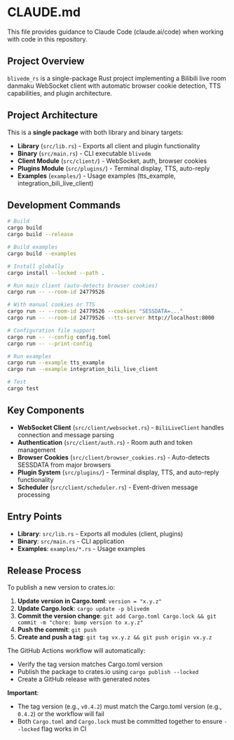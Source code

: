 # CLAUDE.md

This file provides guidance to Claude Code (claude.ai/code) when working with code in this repository.

## Project Overview

`blivedm_rs` is a single-package Rust project implementing a Bilibili live room danmaku WebSocket client with automatic browser cookie detection, TTS capabilities, and plugin architecture.

## Project Architecture

This is a **single package** with both library and binary targets:

- **Library** (`src/lib.rs`) - Exports all client and plugin functionality
- **Binary** (`src/main.rs`) - CLI executable `blivedm`
- **Client Module** (`src/client/`) - WebSocket, auth, browser cookies
- **Plugins Module** (`src/plugins/`) - Terminal display, TTS, auto-reply
- **Examples** (`examples/`) - Usage examples (tts_example, integration_bili_live_client)

## Development Commands

```bash
# Build
cargo build
cargo build --release

# Build examples
cargo build --examples

# Install globally
cargo install --locked --path .

# Run main client (auto-detects browser cookies)
cargo run -- --room-id 24779526

# With manual cookies or TTS
cargo run -- --room-id 24779526 --cookies "SESSDATA=..."
cargo run -- --room-id 24779526 --tts-server http://localhost:8000

# Configuration file support
cargo run -- --config config.toml
cargo run -- --print-config

# Run examples
cargo run --example tts_example
cargo run --example integration_bili_live_client

# Test
cargo test
```

## Key Components

- **WebSocket Client** (`src/client/websocket.rs`) - `BiliLiveClient` handles connection and message parsing
- **Authentication** (`src/client/auth.rs`) - Room auth and token management
- **Browser Cookies** (`src/client/browser_cookies.rs`) - Auto-detects SESSDATA from major browsers
- **Plugin System** (`src/plugins/`) - Terminal display, TTS, and auto-reply functionality
- **Scheduler** (`src/client/scheduler.rs`) - Event-driven message processing

## Entry Points

- **Library**: `src/lib.rs` - Exports all modules (client, plugins)
- **Binary**: `src/main.rs` - CLI application
- **Examples**: `examples/*.rs` - Usage examples

## Release Process

To publish a new version to crates.io:

1. **Update version in Cargo.toml**: `version = "x.y.z"`
2. **Update Cargo.lock**: `cargo update -p blivedm`
3. **Commit the version change**: `git add Cargo.toml Cargo.lock && git commit -m "chore: bump version to x.y.z"`
4. **Push the commit**: `git push`
5. **Create and push a tag**: `git tag vx.y.z && git push origin vx.y.z`

The GitHub Actions workflow will automatically:

- Verify the tag version matches Cargo.toml version
- Publish the package to crates.io using `cargo publish --locked`
- Create a GitHub release with generated notes

**Important**:
- The tag version (e.g., `v0.4.2`) must match the Cargo.toml version (e.g., `0.4.2`) or the workflow will fail
- Both `Cargo.toml` and `Cargo.lock` must be committed together to ensure `--locked` flag works in CI
